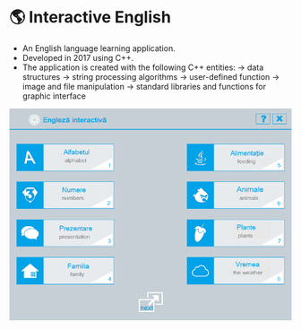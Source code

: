 # 🌎 Interactive English

- An English language learning application.
- Developed in 2017 using C++.
- The application is created with the following C++ entities:
  -> data structures 
  -> string processing algorithms
  -> user-defined function
  -> image and file manipulation
  -> standard libraries and functions for graphic interface

![App screenshot](screenshot.png)


